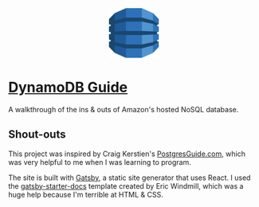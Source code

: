 <div align="center">
    <img src="static/logos/dynamodb.svg" alt="Logo" width='100px' height='100px'/>
</div>

# [DynamoDB Guide](https://www.dynamodbguide.com)

A walkthrough of the ins & outs of Amazon's hosted NoSQL database.

## Shout-outs

This project was inspired by Craig Kerstien's [PostgresGuide.com](http://postgresguide.com), which was very helpful to me when I was learning to program.

The site is built with [Gatsby](https://www.gatsbyjs.org/), a static site generator that uses React. I used the [gatsby-starter-docs](https://github.com/ericwindmill/gatsby-starter-docs) template created by Eric Windmill, which was a huge help because I'm terrible at HTML & CSS.
